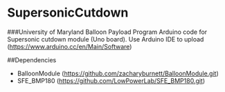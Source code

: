 # SupersonicCutdown
###University of Maryland Balloon Payload Program
Arduino code for Supersonic cutdown module (Uno board). Use Arduino IDE to upload (https://www.arduino.cc/en/Main/Software)

##Dependencies
- BalloonModule (https://github.com/zacharyburnett/BalloonModule.git)
- SFE_BMP180 (https://github.com/LowPowerLab/SFE_BMP180.git)
